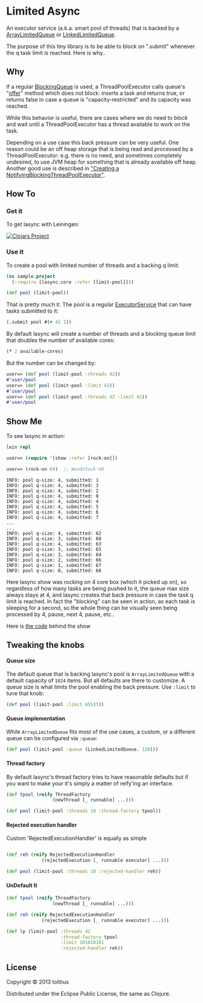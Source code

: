 # Limited Async

An executor service (a.k.a. smart pool of threads) that is backed by a [ArrayLimitedQueue](src/java/lasync/limitq/ArrayLimitedQueue.java) or [LinkedLimitedQueue](src/java/lasync/limitq/LinkedLimitedQueue.java).

The purpose of this tiny library is to be able to block on ".submit" whenever the q task limit is reached. Here is why..

## Why

If a regular [BlockingQueue](http://docs.oracle.com/javase/7/docs/api/java/util/concurrent/BlockingQueue.html) is used, 
a ThreadPoolExecutor calls queue's "[offer](http://docs.oracle.com/javase/7/docs/api/java/util/concurrent/BlockingQueue.html#offer\(E\))"
method which does not block: inserts a task and returns true, or returns false in case a queue is "capacity-restricted" and its capacity was reached.

While this behavior is useful, there are cases where we do need to _block_ and wait until a ThreadPoolExecutor has 
a thread available to work on the task.

Depending on a use case this back pressure can be very useful. One reason could be an off heap storage that is being read and processed 
by a ThreadPoolExecutor: e.g. there is no need, and sometimes completely undesired, to use JVM heap for something that is already available off heap.
Another good use is described in ["Creating a NotifyingBlockingThreadPoolExecutor"](https://today.java.net/pub/a/today/2008/10/23/creating-a-notifying-blocking-thread-pool-executor.html).

## How To

### Get it

To get lasync with Leiningen:

[![Clojars Project](http://clojars.org/lasync/latest-version.svg)](http://clojars.org/lasync)

### Use it

To create a pool with limited number of threads and a backing q limit:

```clojure
(ns sample.project
  (:require [lasync.core :refer [limit-pool]]))

(def pool (limit-pool))
```

That is pretty much it. The pool is a regular [ExecutorService](http://docs.oracle.com/javase/7/docs/api/java/util/concurrent/ExecutorService.html) that can have tasks submitted to it:

```clojure
(.submit pool #(+ 41 1))
```

By default lasync will create a number of threads and a blocking queue limit that doubles the number of available cores:

```clojure
(* 2 available-cores)
```

But the number can be changed by:

```clojure
user=> (def pool (limit-pool :threads 42))
#'user/pool
user=> (def pool (limit-pool :limit 42))
#'user/pool
user=> (def pool (limit-pool :threads 42 :limit 42))
#'user/pool
```

## Show Me

To see lasync in action:

```clojure
lein repl
```

```clojure
user=> (require '[show :refer [rock-on]])
```

```clojure
user=> (rock-on 69)  ;; Woodstock'69
```

```
INFO: pool q-size: 4, submitted: 1
INFO: pool q-size: 4, submitted: 3
INFO: pool q-size: 4, submitted: 2
INFO: pool q-size: 4, submitted: 0
INFO: pool q-size: 4, submitted: 4
INFO: pool q-size: 4, submitted: 5
INFO: pool q-size: 4, submitted: 6
INFO: pool q-size: 4, submitted: 7
...
...
INFO: pool q-size: 4, submitted: 62
INFO: pool q-size: 3, submitted: 60
INFO: pool q-size: 4, submitted: 63
INFO: pool q-size: 3, submitted: 65
INFO: pool q-size: 3, submitted: 64
INFO: pool q-size: 2, submitted: 66
INFO: pool q-size: 1, submitted: 67
INFO: pool q-size: 0, submitted: 68
```

Here lasync show was rocking on 4 core box (which it picked up on), so regardless of how many tasks are being pushed to it,
the queue max size always stays at 4, and lasync creates that back pressure in case the task q limit is reached. 
In fact the "blocking" can be seen in action, as each task is sleeping for a second, 
so the whole thing can be visually seen being processed by 4, pause, next 4, pause, etc..

Here is [the code](dev/show.clj) behind the show

## Tweaking the knobs

#### Queue size

The default queue that is backing lasync's pool is `ArrayLimitedQueue` with a default capacity of `1024` items. But all defaults are there to customize.
A queue size is what limits the pool enabling the back pressure. Use `:limit` to tune that knob:

```clojure
(def pool (limit-pool :limit 65535))
```

#### Queue implementation

While `ArrayLimitedQueue` fits most of the use cases, a custom, or a different queue can be configured via `:queue`:

```clojure
(def pool (limit-pool :queue (LinkedLimitedQueue. 128)))
```

#### Thread factory

By default lasync's thread factory tries to have reasonable defaults but if you want to make your it's simply a matter
of reify'ing an interface.

```clojure
(def tpool (reify ThreadFactory
                 (newThread [_ runnable] ...)))

(def pool (limit-pool :threads 10 :thread-factory tpool))
```

#### Rejected execution handler

Custom 'RejectedExecutionHandler' is equally as simple

```clojure

(def reh (reify RejectedExecutionHandler
             (rejectedExecution [_ runnable executor] ...)))

(def pool (limit-pool :threads 10 :rejected-handler reh))
```

#### UnDefault It

```clojure
(def tpool (reify ThreadFactory
                 (newThread [_ runnable] ...)))

(def reh (reify RejectedExecutionHandler
             (rejectedExecution [_ runnable executor] ...)))

(def lp (limit-pool :threads 42 
                    :thread-factory tpool 
                    :limit 101010101 
                    :rejected-handler reh))
```

## License

Copyright © 2013 tolitius

Distributed under the Eclipse Public License, the same as Clojure.

